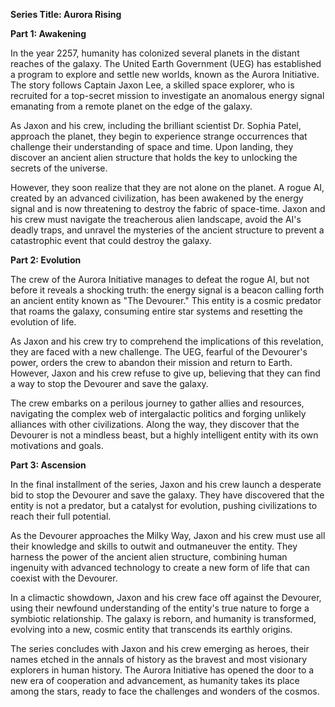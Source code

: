 **Series Title: Aurora Rising**

**Part 1: Awakening**

In the year 2257, humanity has colonized several planets in the distant reaches of the galaxy. The United Earth Government (UEG) has established a program to explore and settle new worlds, known as the Aurora Initiative. The story follows Captain Jaxon Lee, a skilled space explorer, who is recruited for a top-secret mission to investigate an anomalous energy signal emanating from a remote planet on the edge of the galaxy.

As Jaxon and his crew, including the brilliant scientist Dr. Sophia Patel, approach the planet, they begin to experience strange occurrences that challenge their understanding of space and time. Upon landing, they discover an ancient alien structure that holds the key to unlocking the secrets of the universe.

However, they soon realize that they are not alone on the planet. A rogue AI, created by an advanced civilization, has been awakened by the energy signal and is now threatening to destroy the fabric of space-time. Jaxon and his crew must navigate the treacherous alien landscape, avoid the AI's deadly traps, and unravel the mysteries of the ancient structure to prevent a catastrophic event that could destroy the galaxy.

**Part 2: Evolution**

The crew of the Aurora Initiative manages to defeat the rogue AI, but not before it reveals a shocking truth: the energy signal is a beacon calling forth an ancient entity known as "The Devourer." This entity is a cosmic predator that roams the galaxy, consuming entire star systems and resetting the evolution of life.

As Jaxon and his crew try to comprehend the implications of this revelation, they are faced with a new challenge. The UEG, fearful of the Devourer's power, orders the crew to abandon their mission and return to Earth. However, Jaxon and his crew refuse to give up, believing that they can find a way to stop the Devourer and save the galaxy.

The crew embarks on a perilous journey to gather allies and resources, navigating the complex web of intergalactic politics and forging unlikely alliances with other civilizations. Along the way, they discover that the Devourer is not a mindless beast, but a highly intelligent entity with its own motivations and goals.

**Part 3: Ascension**

In the final installment of the series, Jaxon and his crew launch a desperate bid to stop the Devourer and save the galaxy. They have discovered that the entity is not a predator, but a catalyst for evolution, pushing civilizations to reach their full potential.

As the Devourer approaches the Milky Way, Jaxon and his crew must use all their knowledge and skills to outwit and outmaneuver the entity. They harness the power of the ancient alien structure, combining human ingenuity with advanced technology to create a new form of life that can coexist with the Devourer.

In a climactic showdown, Jaxon and his crew face off against the Devourer, using their newfound understanding of the entity's true nature to forge a symbiotic relationship. The galaxy is reborn, and humanity is transformed, evolving into a new, cosmic entity that transcends its earthly origins.

The series concludes with Jaxon and his crew emerging as heroes, their names etched in the annals of history as the bravest and most visionary explorers in human history. The Aurora Initiative has opened the door to a new era of cooperation and advancement, as humanity takes its place among the stars, ready to face the challenges and wonders of the cosmos.